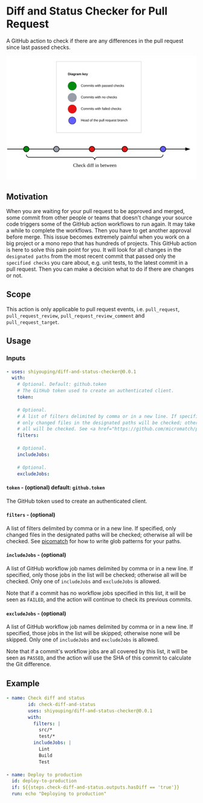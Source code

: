 # Diff and Status Checker for Pull Request

A GitHub action to check if there are any differences in the pull request since last passed checks.

![How it works](./diagram.svg)

## Motivation

When you are waiting for your pull request to be approved and merged, some commit from other people or teams that doesn't change your source code triggers some of the GitHub action workflows to run again. It may take a while to complete the workflows. Then you have to get another approval before merge. This issue becomes extremely painful when you work on a big project or a mono repo that has hundreds of projects. This GitHub action is here to solve this pain point for you. It will look for all changes in the `designated paths` from the most recent commit that passed only the `specified checks` you care about, e.g. unit tests, to the latest commit in a pull request. Then you can make a decision what to do if there are changes or not.

## Scope

This action is only applicable to pull request events, i.e. `pull_request`, `pull_request_review`, `pull_request_review_comment` and `pull_request_target`.

## Usage

### Inputs

```yaml
- uses: shiyouping/diff-and-status-checker@0.0.1
  with:
    # Optional. Default: github.token
    # The GitHub token used to create an authenticated client.
    token:

    # Optional.
    # A list of filters delimited by comma or in a new line. If specified,
    # only changed files in the designated paths will be checked; otherwise
    # all will be checked. See <a href="https://github.com/micromatch/picomatch">picomatch</a> for how to write glob patterns for your paths.
    filters:

    # Optional.
    includeJobs:

    # Optional.
    excludeJobs:
```




#### `token` - (optional) default: `github.token`

The GitHub token used to create an authenticated client.

#### `filters` - (optional)

A list of filters delimited by comma or in a new line. If specified, only changed files in the designated paths will be checked; otherwise all will be checked. See [picomatch](https://github.com/micromatch/picomatch) for how to write glob patterns for your paths.

#### `includeJobs` - (optional)

A list of GitHub workflow job names delimited by comma or in a new line. If specified, only those jobs in the list will be checked; otherwise all will be checked. Only one of `includeJobs` and `excludeJobs` is allowed.

Note that if a commit has no workflow jobs specified in this list, it will be seen as `FAILED`, and the action will continue to check its previous commits.

#### `excludeJobs` - (optional)

A list of GitHub workflow job names delimited by comma or in a new line. If specified, those jobs in the list will be skipped; otherwise none will be skipped. Only one of `includeJobs` and `excludeJobs` is allowed.

Note that if a commit's workflow jobs are all covered by this list, it will be seen as `PASSED`, and the action will use the SHA of this commit to calculate the Git difference.


## Example

```yaml
- name: Check diff and status
        id: check-diff-and-status
        uses: shiyouping/diff-and-status-checker@0.0.1
        with:
          filters: |
            src/*
            test/*
          includeJobs: |
            Lint
            Build
            Test

- name: Deploy to production
  id: deploy-to-production
  if: ${{steps.check-diff-and-status.outputs.hasDiff == 'true'}}
  run: echo "Deploying to production"
```


